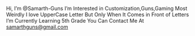   Hi, I’m @Samarth-Guns
  I’m Interested in Customization,Guns,Gaming
  Most Weirdly I love UpperCase Letter But Only When It Comes in Front of Letters 
  I’m Currently Learning 5th Grade
  You Can Contact Me At
  samarthguns@gmail.com

